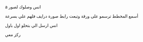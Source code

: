 a
انس وصلوك لصور

أسمع المخطط ترسمو على ورقة وتبعت رابط صورة درايف 
فلهم علي بسرعة 

انس ارسل الي بتحلو اول باول

ركز معي 
